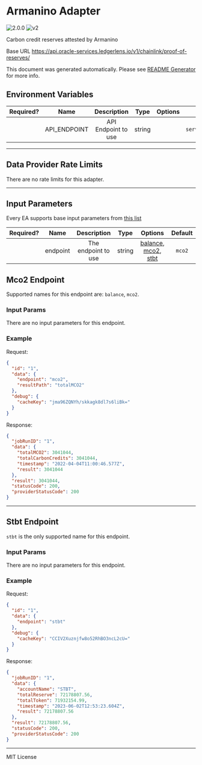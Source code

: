 # Armanino Adapter

![2.0.0](https://img.shields.io/github/package-json/v/smartcontractkit/external-adapters-js?filename=packages/sources/armanino/package.json) ![v2](https://img.shields.io/badge/framework%20version-v2-blueviolet)

Carbon credit reserves attested by Armanino

Base URL https://api.oracle-services.ledgerlens.io/v1/chainlink/proof-of-reserves/

This document was generated automatically. Please see [README Generator](../../scripts#readme-generator) for more info.

## Environment Variables

| Required? |     Name     |     Description     |  Type  | Options |                                   Default                                   |
| :-------: | :----------: | :-----------------: | :----: | :-----: | :-------------------------------------------------------------------------: |
|           | API_ENDPOINT | API Endpoint to use | string |         | `https://api.oracle-services.ledgerlens.io/v1/chainlink/proof-of-reserves/` |

---

## Data Provider Rate Limits

There are no rate limits for this adapter.

---

## Input Parameters

Every EA supports base input parameters from [this list](../../core/bootstrap#base-input-parameters)

| Required? |   Name   |     Description     |  Type  |                                  Options                                  | Default |
| :-------: | :------: | :-----------------: | :----: | :-----------------------------------------------------------------------: | :-----: |
|           | endpoint | The endpoint to use | string | [balance](#mco2-endpoint), [mco2](#mco2-endpoint), [stbt](#stbt-endpoint) | `mco2`  |

## Mco2 Endpoint

Supported names for this endpoint are: `balance`, `mco2`.

### Input Params

There are no input parameters for this endpoint.

### Example

Request:

```json
{
  "id": "1",
  "data": {
    "endpoint": "mco2",
    "resultPath": "totalMCO2"
  },
  "debug": {
    "cacheKey": "jma96ZQNYh/skkagk8dl7s6liBk="
  }
}
```

Response:

```json
{
  "jobRunID": "1",
  "data": {
    "totalMCO2": 3041044,
    "totalCarbonCredits": 3041044,
    "timestamp": "2022-04-04T11:00:46.577Z",
    "result": 3041044
  },
  "result": 3041044,
  "statusCode": 200,
  "providerStatusCode": 200
}
```

---

## Stbt Endpoint

`stbt` is the only supported name for this endpoint.

### Input Params

There are no input parameters for this endpoint.

### Example

Request:

```json
{
  "id": "1",
  "data": {
    "endpoint": "stbt"
  },
  "debug": {
    "cacheKey": "CCIV2Xuznjfw8o52RhBO3ncL2cU="
  }
}
```

Response:

```json
{
  "jobRunID": "1",
  "data": {
    "accountName": "STBT",
    "totalReserve": 72178807.56,
    "totalToken": 71932154.99,
    "timestamp": "2023-06-02T12:53:23.604Z",
    "result": 72178807.56
  },
  "result": 72178807.56,
  "statusCode": 200,
  "providerStatusCode": 200
}
```

---

MIT License
